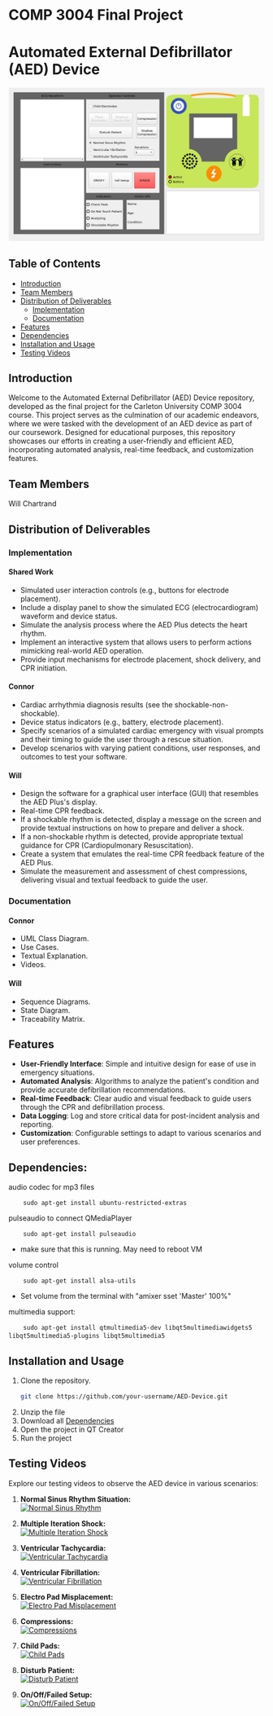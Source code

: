 ﻿# COMP 3004 Final Project

# Automated External Defibrillator (AED) Device

![AED Device](Documentation/AED.png)

## Table of Contents

- [Introduction](#introduction)
- [Team Members](#team-members)
- [Distribution of Deliverables](#distribution-of-deliverables)
  - [Implementation](#implementation)
  - [Documentation](#documentation)
- [Features](#features)
- [Dependencies](#dependencies)
- [Installation and Usage](#installation-and-usage)
- [Testing Videos](#testing-videos)

## Introduction

Welcome to the Automated External Defibrillator (AED) Device repository, developed as the final project for the Carleton University COMP 3004 course. This project serves as the culmination of our academic endeavors, where we were tasked with the development of an AED device as part of our coursework. Designed for educational purposes, this repository showcases our efforts in creating a user-friendly and efficient AED, incorporating automated analysis, real-time feedback, and customization features.

## Team Members
Will Chartrand

## Distribution of Deliverables

### Implementation

#### Shared Work
- Simulated user interaction controls (e.g., buttons for electrode placement).
- Include a display panel to show the simulated ECG (electrocardiogram) waveform and device status.
- Simulate the analysis process where the AED Plus detects the heart rhythm.
- Implement an interactive system that allows users to perform actions mimicking real-world AED operation.
- Provide input mechanisms for electrode placement, shock delivery, and CPR initiation.

#### Connor
- Cardiac arrhythmia diagnosis results (see the shockable-non-shockable).
- Device status indicators (e.g., battery, electrode placement).
- Specify scenarios of a simulated cardiac emergency with visual prompts and their timing to guide the user through a rescue situation.
- Develop scenarios with varying patient conditions, user responses, and outcomes to test your software.

#### Will
- Design the software for a graphical user interface (GUI) that resembles the AED Plus's display.
- Real-time CPR feedback.
- If a shockable rhythm is detected, display a message on the screen and provide textual instructions on how to prepare and deliver a shock.
- If a non-shockable rhythm is detected, provide appropriate textual guidance for CPR (Cardiopulmonary Resuscitation).
- Create a system that emulates the real-time CPR feedback feature of the AED Plus.
- Simulate the measurement and assessment of chest compressions, delivering visual and textual feedback to guide the user.

### Documentation

#### Connor
- UML Class Diagram.
- Use Cases.
- Textual Explanation.
- Videos.

#### Will
- Sequence Diagrams.
- State Diagram.
- Traceability Matrix.


## Features

- **User-Friendly Interface**: Simple and intuitive design for ease of use in emergency situations.
- **Automated Analysis**: Algorithms to analyze the patient's condition and provide accurate defibrillation recommendations.
- **Real-time Feedback**: Clear audio and visual feedback to guide users through the CPR and defibrillation process.
- **Data Logging**: Log and store critical data for post-incident analysis and reporting.
- **Customization**: Configurable settings to adapt to various scenarios and user preferences.

## Dependencies:

audio codec for mp3 files

        sudo apt-get install ubuntu-restricted-extras

pulseaudio to connect QMediaPlayer

        sudo apt-get install pulseaudio

- make sure that this is running. May need to reboot VM

volume control

        sudo apt-get install alsa-utils

- Set volume from the terminal with "amixer sset 'Master' 100%"


multimedia support:

        sudo apt-get install qtmultimedia5-dev libqt5multimediawidgets5 libqt5multimedia5-plugins libqt5multimedia5

## Installation and Usage

1. Clone the repository.
   ```bash
   git clone https://github.com/your-username/AED-Device.git
   ```
2. Unzip the file
3. Download all [Dependencies](#dependencies)
4. Open the project in QT Creator
5. Run the project

## Testing Videos

Explore our testing videos to observe the AED device in various scenarios:

1. **Normal Sinus Rhythm Situation:** <br>
   [![Normal Sinus Rhythm](https://img.youtube.com/vi/eY60vmv3HHE/0.jpg)](https://youtu.be/eY60vmv3HHE)

2. **Multiple Iteration Shock:** <br>
   [![Multiple Iteration Shock](https://img.youtube.com/vi/GQFw9w6Xq3s/0.jpg)](https://youtu.be/GQFw9w6Xq3s)

3. **Ventricular Tachycardia:** <br>
   [![Ventricular Tachycardia](https://img.youtube.com/vi/_QIoJ-EoVts/0.jpg)](https://youtu.be/_QIoJ-EoVts)

4. **Ventricular Fibrillation:** <br>
   [![Ventricular Fibrillation](https://img.youtube.com/vi/_CYXNq2JeBI/0.jpg)](https://youtu.be/_CYXNq2JeBI)

5. **Electro Pad Misplacement:** <br>
   [![Electro Pad Misplacement](https://img.youtube.com/vi/vWiX5KCGt-M/0.jpg)](https://youtu.be/vWiX5KCGt-M)

6. **Compressions:** <br>
   [![Compressions](https://img.youtube.com/vi/5Cq4QjJUxbI/0.jpg)](https://youtu.be/5Cq4QjJUxbI)

7. **Child Pads:** <br>
   [![Child Pads](https://img.youtube.com/vi/oTlzZroOPsw/0.jpg)](https://youtu.be/oTlzZroOPsw)

8. **Disturb Patient:** <br>
   [![Disturb Patient](https://img.youtube.com/vi/sDjFFqJ2KaQ/0.jpg)](https://youtu.be/sDjFFqJ2KaQ)
   
9. **On/Off/Failed Setup:** <br>
   [![On/Off/Failed Setup](https://img.youtube.com/vi/tTE2ng15ZUY/0.jpg)](https://youtu.be/tTE2ng15ZUY)
